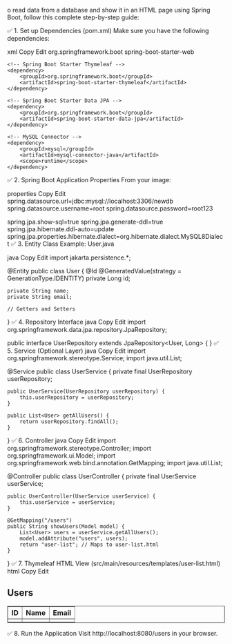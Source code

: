 o read data from a database and show it in an HTML page using Spring Boot, follow this complete step-by-step guide:

✅ 1. Set up Dependencies (pom.xml)
Make sure you have the following dependencies:

xml
Copy
Edit
<dependencies>
    <!-- Spring Boot Starter Web -->
    <dependency>
        <groupId>org.springframework.boot</groupId>
        <artifactId>spring-boot-starter-web</artifactId>
    </dependency>

    <!-- Spring Boot Starter Thymeleaf -->
    <dependency>
        <groupId>org.springframework.boot</groupId>
        <artifactId>spring-boot-starter-thymeleaf</artifactId>
    </dependency>

    <!-- Spring Boot Starter Data JPA -->
    <dependency>
        <groupId>org.springframework.boot</groupId>
        <artifactId>spring-boot-starter-data-jpa</artifactId>
    </dependency>

    <!-- MySQL Connector -->
    <dependency>
        <groupId>mysql</groupId>
        <artifactId>mysql-connector-java</artifactId>
        <scope>runtime</scope>
    </dependency>
</dependencies>
✅ 2. Spring Boot Application Properties
From your image:

properties
Copy
Edit
spring.datasource.url=jdbc:mysql://localhost:3306/newdb
spring.datasource.username=root
spring.datasource.password=root123

spring.jpa.show-sql=true
spring.jpa.generate-ddl=true
spring.jpa.hibernate.ddl-auto=update
spring.jpa.properties.hibernate.dialect=org.hibernate.dialect.MySQL8Dialect
✅ 3. Entity Class
Example: User.java

java
Copy
Edit
import jakarta.persistence.*;

@Entity
public class User {
    @Id
    @GeneratedValue(strategy = GenerationType.IDENTITY)
    private Long id;

    private String name;
    private String email;

    // Getters and Setters
}
✅ 4. Repository Interface
java
Copy
Edit
import org.springframework.data.jpa.repository.JpaRepository;

public interface UserRepository extends JpaRepository<User, Long> {
}
✅ 5. Service (Optional Layer)
java
Copy
Edit
import org.springframework.stereotype.Service;
import java.util.List;

@Service
public class UserService {
    private final UserRepository userRepository;

    public UserService(UserRepository userRepository) {
        this.userRepository = userRepository;
    }

    public List<User> getAllUsers() {
        return userRepository.findAll();
    }
}
✅ 6. Controller
java
Copy
Edit
import org.springframework.stereotype.Controller;
import org.springframework.ui.Model;
import org.springframework.web.bind.annotation.GetMapping;
import java.util.List;

@Controller
public class UserController {
    private final UserService userService;

    public UserController(UserService userService) {
        this.userService = userService;
    }

    @GetMapping("/users")
    public String showUsers(Model model) {
        List<User> users = userService.getAllUsers();
        model.addAttribute("users", users);
        return "user-list"; // Maps to user-list.html
    }
}
✅ 7. Thymeleaf HTML View (src/main/resources/templates/user-list.html)
html
Copy
Edit
<!DOCTYPE html>
<html xmlns:th="http://www.thymeleaf.org">
<head>
    <title>User List</title>
</head>
<body>
<h2>Users</h2>
<table border="1">
    <thead>
    <tr>
        <th>ID</th>
        <th>Name</th>
        <th>Email</th>
    </tr>
    </thead>
    <tbody>
    <tr th:each="user : ${users}">
        <td th:text="${user.id}"></td>
        <td th:text="${user.name}"></td>
        <td th:text="${user.email}"></td>
    </tr>
    </tbody>
</table>
</body>
</html>
✅ 8. Run the Application
Visit http://localhost:8080/users in your browser.

